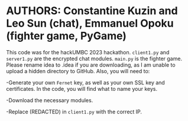 # AUTHORS: Constantine Kuzin and Leo Sun (chat), Emmanuel Opoku (fighter game, PyGame)
This code was for the hackUMBC 2023 hackathon. `client1.py` and `server1.py` are the encrypted chat modules. `main.py` is the fighter game.
Please rename idea to .idea if you are downloading, as I am unable to upload a hidden directory to GitHub. Also, you will need to:

  -Generate your own `Fernet` key, as well as your own SSL key and certificates. In the code, you will find what to name your keys.
  
  -Download the necessary modules.
  
  -Replace (REDACTED) in `client1.py` with the correct IP.
